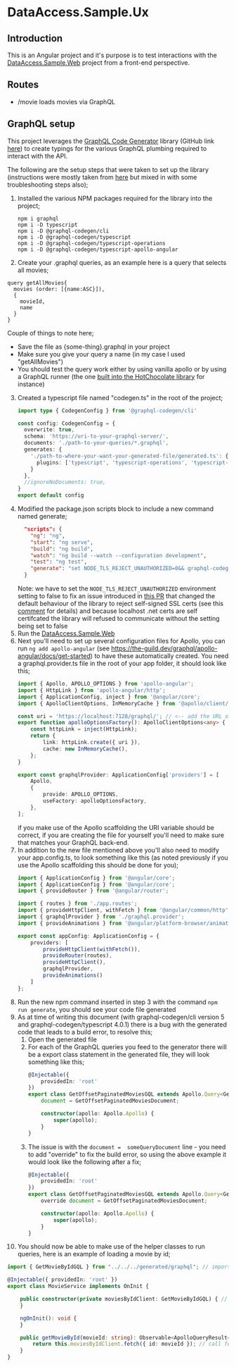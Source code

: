# DataAccess.Sample.Ux
## Introduction
This is an Angular project and it's purpose is to test interactions with the [DataAccess.Sample.Web](https://github.com/Ian-Webster/sandbox/tree/main/nuget-samples/DataAccess.Sample/DataAccess.Sample.Web) project from a front-end perspective.

## Routes
* /movie loads movies via GraphQL

## GraphQL setup
This project leverages the [GraphQL Code Generator](https://the-guild.dev/graphql/codegen) library (GitHub link [here](https://github.com/dotansimha/graphql-code-generator)) to create typings for the various GraphQL plumbing required to interact with the API.

The following are the setup steps that were taken to set up the library (instructions were mostly taken from [here](https://the-guild.dev/graphql/codegen/docs/guides/angular) but mixed in with some troubleshooting steps also);
1. Installed the various NPM packages required for the library into the project;
    ```
    npm i graphql
    npm i -D typescript
    npm i -D @graphql-codegen/cli
    npm i -D @graphql-codegen/typescript
    npm i -D @graphql-codegen/typescript-operations
    npm i -D @graphql-codegen/typescript-apollo-angular
    ```
2. Create your .graphql queries, as an example here is a query that selects all movies;
```
query getAllMovies{
  movies (order: [{name:ASC}]),
  {
    movieId,
    name
  }
}
```
Couple of things to note here;
* Save the file as {some-thing}.graphql in your project
* Make sure you give your query a name (in my case I used "getAllMovies")
* You should test the query work either by using vanilla apollo or by using a GraphQL runner (the one [built into the HotChocolate library](https://chillicream.com/products/bananacakepop) for instance)
3. Created a typescript file named "codegen.ts" in the root of the project;
    ```typescript
    import type { CodegenConfig } from '@graphql-codegen/cli'
    
    const config: CodegenConfig = {
      overwrite: true,
      schema: 'https://uri-to-your-graphql-server/',
      documents: './path-to-your-queries/*.graphql',
      generates: {
        './path-to-where-your-want-your-generated-file/generated.ts': {
          plugins: ['typescript', 'typescript-operations', 'typescript-apollo-angular']
        }
      },
      //ignoreNoDocuments: true,
    }
    export default config
    ```
4. Modified the package.json scripts block to include a new command named generate;
    ```json
      "scripts": {
        "ng": "ng",
        "start": "ng serve",
        "build": "ng build",
        "watch": "ng build --watch --configuration development",
        "test": "ng test",
        "generate": "set NODE_TLS_REJECT_UNAUTHORIZED=0&& graphql-codegen --config codegen.ts" <-- new value
      }
    ```
    Note: we have to set the `NODE_TLS_REJECT_UNAUTHORIZED` environment setting to false to fix an issue introduced in [this PR](https://github.com/dotansimha/graphql-code-generator/issues/1806) that changed the default behaviour of the library to reject self-signed SSL certs (see this [comment](https://github.com/dotansimha/graphql-code-generator/issues/1785#issuecomment-493976501) for details) and because localhost .net certs are self certifcated the library will refused to communicate without the setting being set to false
5. Run the [DataAccess.Sample.Web](https://github.com/Ian-Webster/sandbox/tree/main/nuget-samples/DataAccess.Sample/DataAccess.Sample.Web)
6. Next you'll need to set up several configuration files for Apollo, you can run `ng add apollo-angular` (see https://the-guild.dev/graphql/apollo-angular/docs/get-started) to have these automatically created. You need a graphql.provider.ts file in the root of your app folder, it should look like this;
    ```typescript
	import { Apollo, APOLLO_OPTIONS } from 'apollo-angular';
	import { HttpLink } from 'apollo-angular/http';
	import { ApplicationConfig, inject } from '@angular/core';
	import { ApolloClientOptions, InMemoryCache } from '@apollo/client/core';

	const uri = 'https://localhost:7128/graphql/'; // <-- add the URL of the GraphQL server here
	export function apolloOptionsFactory(): ApolloClientOptions<any> {
		const httpLink = inject(HttpLink);
		return {
			link: httpLink.create({ uri }),
			cache: new InMemoryCache(),
		};
	}

	export const graphqlProvider: ApplicationConfig['providers'] = [
		Apollo,
		{
			provide: APOLLO_OPTIONS,
			useFactory: apolloOptionsFactory,
		},
	];
    ```
	if you make use of the Apollo scaffolding the URI variable should be correct, if you are creating the file for yourself you'll need to make sure that matches your GraphQL back-end.
7. In addition to the new file mentioned above you'll also need to modify your app.config.ts, to look something like this (as noted previously if you use the Apollo scaffolding this should be done for you);
	```typescript
	import { ApplicationConfig } from '@angular/core';
	import { ApplicationConfig } from '@angular/core';
	import { provideRouter } from '@angular/router';

	import { routes } from './app.routes';
	import { provideHttpClient, withFetch } from '@angular/common/http';
	import { graphqlProvider } from './graphql.provider';
	import { provideAnimations } from '@angular/platform-browser/animations';

	export const appConfig: ApplicationConfig = {
		providers: [
			provideHttpClient(withFetch()),
			provideRouter(routes),
			provideHttpClient(),
			graphqlProvider,
			provideAnimations()
		]
	};
	```
8. Run the new npm command inserted in step 3 with the command `npm run generate`, you should see your code file generated
9. As at time of writing this document (with graphql-codegen/cli version 5 and graphql-codegen/typescript 4.0.1) there is a bug with the generated code that leads to a build error, to resolve this;
    1. Open the generated file
    2. For each of the GraphQL queries you feed to the generator there will be a export class statement in the generated file, they will look something like this;
        ```typescript
        @Injectable({
        	providedIn: 'root'
        })
        export class GetOffsetPaginatedMoviesGQL extends Apollo.Query<GetOffsetPaginatedMoviesQuery, GetOffsetPaginatedMoviesQueryVariables> {
        	document = GetOffsetPaginatedMoviesDocument;
        
        	constructor(apollo: Apollo.Apollo) {
        		super(apollo);
        	}
        }
        ```
    3. The issue is with  the `document =  someQueryDocument` line - you need to add "override" to fix the build error, so using the above example it would look like the following after a fix;
		```typescript
		@Injectable({
			providedIn: 'root'
		})
		export class GetOffsetPaginatedMoviesGQL extends Apollo.Query<GetOffsetPaginatedMoviesQuery, GetOffsetPaginatedMoviesQueryVariables> {
			override document = GetOffsetPaginatedMoviesDocument;

			constructor(apollo: Apollo.Apollo) {
				super(apollo);
			}
		}
		```
10. You should now be able to make use of the helper classes to run queries, here is an example of loading a movie by id;
```typescript
import { GetMovieByIdGQL } from "../../../generated/graphql"; // import the get movies helper object generated by graphql-code-gen

@Injectable({ providedIn: 'root' })
export class MovieService implements OnInit {

	public constructor(private moviesByIdClient: GetMovieByIdGQL) { // inject the helper
	}

	ngOnInit(): void {
	}

	public getMovieById(movieId: string): Observable<ApolloQueryResult<any>> {
		return this.moviesByIdClient.fetch({ id: movieId }); // call fetch passing in the movie id parameter
	}
}
``` 